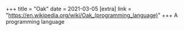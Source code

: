 +++
title = "Oak"
date = 2021-03-05
[extra]
link = "https://en.wikipedia.org/wiki/Oak_(programming_language)"
+++
A programming language

